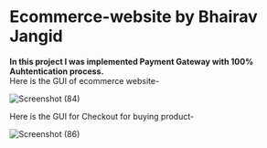 # Ecommerce-website by Bhairav Jangid
**In this project I was implemented Payment Gateway with 100% Auhtentication process.** <br />
Here is the GUI of ecommerce website- 

![Screenshot (84)](https://user-images.githubusercontent.com/114358084/227484746-473f82c6-82c0-46dd-bca1-8e6fa8c6243f.png)

Here is the GUI for Checkout for buying product-

![Screenshot (86)](https://user-images.githubusercontent.com/114358084/227485573-856e3d2e-ca3c-4af6-9165-1161a2c8f128.png)
